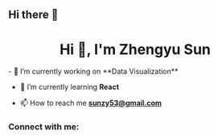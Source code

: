 ## Hi there 👋
<h1 align="center">Hi 👋, I'm Zhengyu Sun</h1>
- 🔭 I’m currently working on **Data Visualization**

- 🌱 I’m currently learning **React**

- 📫 How to reach me **sunzy53@gmail.com**

<h3 align="left">Connect with me:</h3>
<p align="left">
</p>

<!--
**szyssssss/szyssssss** is a ✨ _special_ ✨ repository because its `README.md` (this file) appears on your GitHub profile.

Here are some ideas to get you started:

- 🔭 I’m currently working on ...
- 🌱 I’m currently learning ...
- 👯 I’m looking to collaborate on ...
- 🤔 I’m looking for help with ...
- 💬 Ask me about ...
- 📫 How to reach me: ...
- 😄 Pronouns: ...
- ⚡ Fun fact: ...
-->
